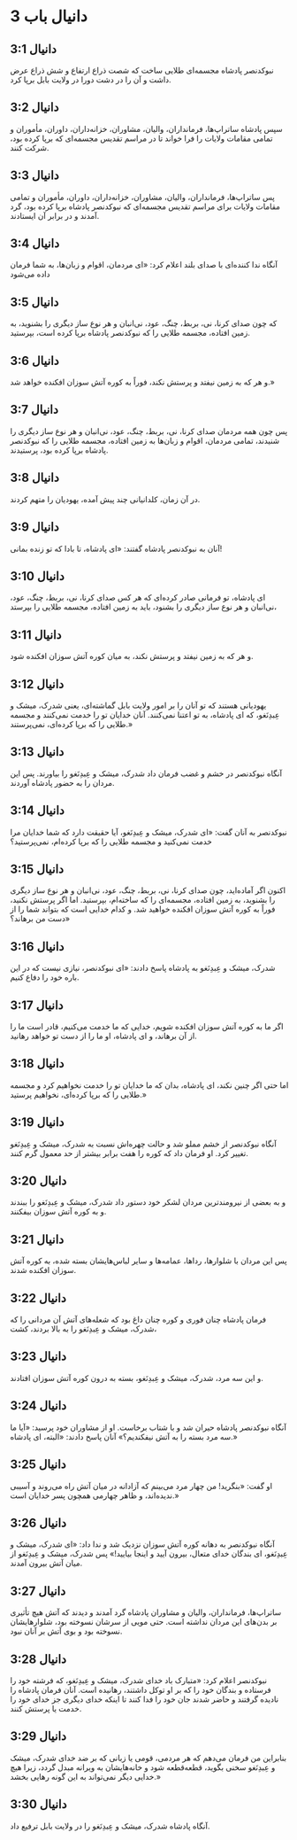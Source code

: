 # دانیال باب 3

## دانیال 3:1
نبوکدنصر پادشاه مجسمه‌ای طلایی ساخت که شصت ذراع ارتفاع و شش ذراع عرض داشت و آن را در دشت دورا در ولایت بابل برپا کرد.

## دانیال 3:2
سپس پادشاه ساتراپ‌ها، فرمانداران، والیان، مشاوران، خزانه‌داران، داوران، مأموران و تمامی مقامات ولایات را فرا خواند تا در مراسم تقدیس مجسمه‌ای که برپا کرده بود، شرکت کنند.

## دانیال 3:3
پس ساتراپ‌ها، فرمانداران، والیان، مشاوران، خزانه‌داران، داوران، مأموران و تمامی مقامات ولایات برای مراسم تقدیس مجسمه‌ای که نبوکدنصر پادشاه برپا کرده بود، گرد آمدند و در برابر آن ایستادند.

## دانیال 3:4
آنگاه ندا کننده‌ای با صدای بلند اعلام کرد: «ای مردمان، اقوام و زبان‌ها، به شما فرمان داده می‌شود

## دانیال 3:5
که چون صدای کرنا، نی، بربط، چنگ، عود، نی‌انبان و هر نوع ساز دیگری را بشنوید، به زمین افتاده، مجسمه طلایی را که نبوکدنصر پادشاه برپا کرده است، بپرستید.

## دانیال 3:6
و هر که به زمین نیفتد و پرستش نکند، فوراً به کوره آتش سوزان افکنده خواهد شد.»

## دانیال 3:7
پس چون همه مردمان صدای کرنا، نی، بربط، چنگ، عود، نی‌انبان و هر نوع ساز دیگری را شنیدند، تمامی مردمان، اقوام و زبان‌ها به زمین افتاده، مجسمه طلایی را که نبوکدنصر پادشاه برپا کرده بود، پرستیدند.

## دانیال 3:8
در آن زمان، کلدانیانی چند پیش آمده، یهودیان را متهم کردند.

## دانیال 3:9
آنان به نبوکدنصر پادشاه گفتند: «ای پادشاه، تا بادا که تو زنده بمانی!

## دانیال 3:10
ای پادشاه، تو فرمانی صادر کرده‌ای که هر کس صدای کرنا، نی، بربط، چنگ، عود، نی‌انبان و هر نوع ساز دیگری را بشنود، باید به زمین افتاده، مجسمه طلایی را بپرستد،

## دانیال 3:11
و هر که به زمین نیفتد و پرستش نکند، به میان کوره آتش سوزان افکنده شود.

## دانیال 3:12
یهودیانی هستند که تو آنان را بر امور ولایت بابل گماشته‌ای، یعنی شدرک، میشک و عِبدِنَغو، که ای پادشاه، به تو اعتنا نمی‌کنند. آنان خدایان تو را خدمت نمی‌کنند و مجسمه طلایی را که برپا کرده‌ای، نمی‌پرستند.»

## دانیال 3:13
آنگاه نبوکدنصر در خشم و غضب فرمان داد شدرک، میشک و عِبدِنَغو را بیاورند. پس این مردان را به حضور پادشاه آوردند.

## دانیال 3:14
نبوکدنصر به آنان گفت: «ای شدرک، میشک و عِبدِنَغو، آیا حقیقت دارد که شما خدایان مرا خدمت نمی‌کنید و مجسمه طلایی را که برپا کرده‌ام، نمی‌پرستید؟

## دانیال 3:15
اکنون اگر آماده‌اید، چون صدای کرنا، نی، بربط، چنگ، عود، نی‌انبان و هر نوع ساز دیگری را بشنوید، به زمین افتاده، مجسمه‌ای را که ساخته‌ام، بپرستید. اما اگر پرستش نکنید، فوراً به کوره آتش سوزان افکنده خواهید شد. و کدام خدایی است که بتواند شما را از دست من برهاند؟»

## دانیال 3:16
شدرک، میشک و عِبدِنَغو به پادشاه پاسخ دادند: «ای نبوکدنصر، نیازی نیست که در این باره خود را دفاع کنیم.

## دانیال 3:17
اگر ما به کوره آتش سوزان افکنده شویم، خدایی که ما خدمت می‌کنیم، قادر است ما را از آن برهاند، و ای پادشاه، او ما را از دست تو خواهد رهانید.

## دانیال 3:18
اما حتی اگر چنین نکند، ای پادشاه، بدان که ما خدایان تو را خدمت نخواهیم کرد و مجسمه طلایی را که برپا کرده‌ای، نخواهیم پرستید.»

## دانیال 3:19
آنگاه نبوکدنصر از خشم مملو شد و حالت چهره‌اش نسبت به شدرک، میشک و عِبدِنَغو تغییر کرد. او فرمان داد که کوره را هفت برابر بیشتر از حد معمول گرم کنند.

## دانیال 3:20
و به بعضی از نیرومندترین مردان لشکر خود دستور داد شدرک، میشک و عِبدِنَغو را ببندند و به کوره آتش سوزان بیفکنند.

## دانیال 3:21
پس این مردان با شلوارها، رداها، عمامه‌ها و سایر لباس‌هایشان بسته شده، به کوره آتش سوزان افکنده شدند.

## دانیال 3:22
فرمان پادشاه چنان فوری و کوره چنان داغ بود که شعله‌های آتش آن مردانی را که شدرک، میشک و عِبدِنَغو را به بالا بردند، کشت،

## دانیال 3:23
و این سه مرد، شدرک، میشک و عِبدِنَغو، بسته به درون کوره آتش سوزان افتادند.

## دانیال 3:24
آنگاه نبوکدنصر پادشاه حیران شد و با شتاب برخاست. او از مشاوران خود پرسید: «آیا ما سه مرد بسته را به آتش نیفکندیم؟» آنان پاسخ دادند: «البته، ای پادشاه.»

## دانیال 3:25
او گفت: «بنگرید! من چهار مرد می‌بینم که آزادانه در میان آتش راه می‌روند و آسیبی ندیده‌اند، و ظاهر چهارمی همچون پسر خدایان است.»

## دانیال 3:26
آنگاه نبوکدنصر به دهانه کوره آتش سوزان نزدیک شد و ندا داد: «ای شدرک، میشک و عِبدِنَغو، ای بندگان خدای متعال، بیرون آیید و اینجا بیایید!» پس شدرک، میشک و عِبدِنَغو از میان آتش بیرون آمدند.

## دانیال 3:27
ساتراپ‌ها، فرمانداران، والیان و مشاوران پادشاه گرد آمدند و دیدند که آتش هیچ تأثیری بر بدن‌های این مردان نداشته است. حتی مویی از سرشان نسوخته بود، شلوارهایشان نسوخته بود و بوی آتش بر آنان نبود.

## دانیال 3:28
نبوکدنصر اعلام کرد: «متبارک باد خدای شدرک، میشک و عِبدِنَغو، که فرشته خود را فرستاده و بندگان خود را که بر او توکل داشتند، رهانیده است. آنان فرمان پادشاه را نادیده گرفتند و حاضر شدند جان خود را فدا کنند تا اینکه خدای دیگری جز خدای خود را خدمت یا پرستش کنند.

## دانیال 3:29
بنابراین من فرمان می‌دهم که هر مردمی، قومی یا زبانی که بر ضد خدای شدرک، میشک و عِبدِنَغو سخنی بگوید، قطعه‌قطعه شود و خانه‌هایشان به ویرانه مبدل گردد، زیرا هیچ خدایی دیگر نمی‌تواند به این گونه رهایی بخشد.»

## دانیال 3:30
آنگاه پادشاه شدرک، میشک و عِبدِنَغو را در ولایت بابل ترفیع داد.
